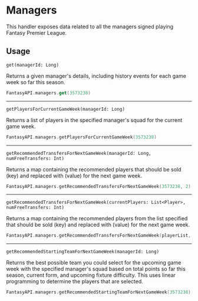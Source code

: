 # Managers

This handler exposes data related to all the managers signed playing Fantasy Premier League.

## Usage

`get(managerId: Long)`

Returns a given manager's details, including history events for each game week so far this season.

```kotlin
FantasyAPI.managers.get(3573238)
```

---

`getPlayersForCurrentGameWeek(managerId: Long)`

Returns a list of players in the specified manager's squad for the current game week.

```kotlin
FantasyAPI.managers.getPlayersForCurrentGameWeek(3573238)
```

---

`getRecommendedTransfersForNextGameWeek(managerId: Long, numFreeTransfers: Int)`

Returns a map containing the recommended players that should be sold (key) and replaced with (value) for the next game
week.

```kotlin
FantasyAPI.managers.getRecommendedTransfersForNextGameWeek(3573238, 2)
```

---

`getRecommendedTransfersForNextGameWeek(currentPlayers: List<Player>, numFreeTransfers: Int)`

Returns a map containing the recommended players from the list specified that should be sold (key) and replaced with
(value) for the next game week.

```kotlin
FantasyAPI.managers.getRecommendedTransfersForNextGameWeek(playerList, 2)
```

---

`getRecommendedStartingTeamForNextGameWeek(managerId: Long)`

Returns the best possible team you could select for the upcoming game week with the specified manager's squad based on
total points so far this season, current form, and upcoming fixture difficulty. This uses linear programming to
determine the players that are selected.

```kotlin
FantasyAPI.managers.getRecommendedStartingTeamForNextGameWeek(3573238)
```